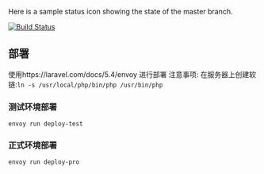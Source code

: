 Here is a sample status icon showing the state of the master branch.

[![Build Status](https://travis-ci.com/hank789/intervapp.svg?token=Q3BzvzTb83P2SBUmtLo1&branch=master)](https://travis-ci.com/hank789/intervapp)

## 部署
使用https://laravel.com/docs/5.4/envoy 进行部署
注意事项:
在服务器上创建软链:`ln -s /usr/local/php/bin/php /usr/bin/php`

### 测试环境部署
`envoy run deploy-test`
### 正式环境部署
`envoy run deploy-pro`